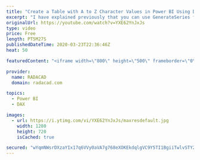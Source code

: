 ```yaml
---
title: "Create a Table with A to Z Character Values in Power BI Using DAX"
excerpt: "I have explained previously that you can use GenerateSeries function in DAX to create a list of number, date or time, or even currency values. However, sometimes you might need to create a list of text values. Such as alphabet; from \"a\" to \"z\" lowercase, or uppercase. The good news is that you can do"
originalUrl: https://youtube.com/watch?v=YXE62YnJxJs
type: video
price: Free
length: PT5M27S
publishedDateTime: 2020-03-23T22:36:46Z
heat: 50

featuredContent: "<iframe width=\"800\" height=\"500\" frameborder=\"0\" src=\"https://www.youtube.com/embed/YXE62YnJxJs\" allow=\"accelerometer; autoplay; encrypted-media; gyroscope; picture-in-picture\" allowfullscreen></iframe>"

provider:
  name: RADACAD
  domain: radacad.com

topics:
  - Power BI
  - DAX

images:
  - url: https://i.ytimg.com/vi/YXE62YnJxJs/maxresdefault.jpg
    width: 1280
    height: 720
    isCached: true

secured: "wYqmNWsrDXzaYIx17q6VVy0aVA7g768eXOKEkdqlgVC9Y5TI1BgiiTwlvSTY2KboK4l25+ZhYvrjH0Awj0bgrwDWTtfLgVTU9CTQ21a+lUhAC4RVGQzy2cHhV6jyqZ63HttZ/jnNekgmqqJlze3DG5N3PnaWD4Hdn2SuktJFAc3nTSXWW3UZJ+sMXpZ+ts8UFDiW30za146USw7ZKSnwUiOOWZHYBuL6WDXd4bbwddXy9c1PpwgzN5/vrwaTM2x1Ql9XFE4rmTdYxfREn/lrV6aCDfM6GR7m7Yq2P07kfbTfo44iAcXNCBavK+0RE4CcaoijEJvpAuRaTy6MoMkE3VQHc4SNNWR6NRHyERGMe+CC02BTU8ie0Z4Dqn7c/raKxai7QpaNZGdTiJ5k8ROMQyPvipOkdRoQiGuem6r/DHk=;ZIqJnzQMuHczqboxP49Rxw=="
---
```


